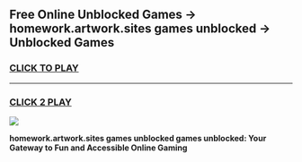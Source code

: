 
## Free Online Unblocked Games → homework.artwork.sites games unblocked → Unblocked Games
<h3>
<a href="https://premium.freeplayer.one?title=homework.artwork.sites_games_unblocked&ref=21F">CLICK TO PLAY</a></h3>
<hr>

<h3>
<a href="https://premium.freeplayer.one?title=homework.artwork.sites_games_unblocked&ref=21F">CLICK 2 PLAY</a>
  
</h3>

<a href="https://premium.freeplayer.one?title=homework.artwork.sites_games_unblocked&ref=21F/"><img src="https://clearcache.store/games.png"></a>


**homework.artwork.sites games unblocked games unblocked: Your Gateway to Fun and Accessible Online Gaming**
